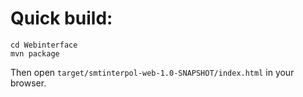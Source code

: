 # Quick build:

```
cd Webinterface
mvn package
```

Then open `target/smtinterpol-web-1.0-SNAPSHOT/index.html` in your browser.
